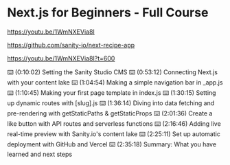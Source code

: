 # Next.js for Beginners - Full Course

<https://youtu.be/1WmNXEVia8I>

<https://github.com/sanity-io/next-recipe-app>

<https://youtu.be/1WmNXEVia8I?t=600>

⌨️ (0:10:02) Setting the Sanity Studio CMS
⌨️ (0:53:12) Connecting Next.js with your content lake
⌨️ (1:04:54) Making a simple navigation bar in _app.js
⌨️ (1:10:45) Making your first page template in index.js
⌨️ (1:30:15) Setting up dynamic routes with [slug].js
⌨️ (1:36:14) Diving into data fetching and pre-rendering with getStaticPaths & getStaticProps
⌨️ (2:01:36) Create a like button with API routes and serverless functions
⌨️ (2:16:46) Adding live real-time preview with Sanity.io's content lake
⌨️ (2:25:11) Set up automatic deployment with GitHub and Vercel
⌨️ (2:35:18) Summary: What you have learned and next steps
